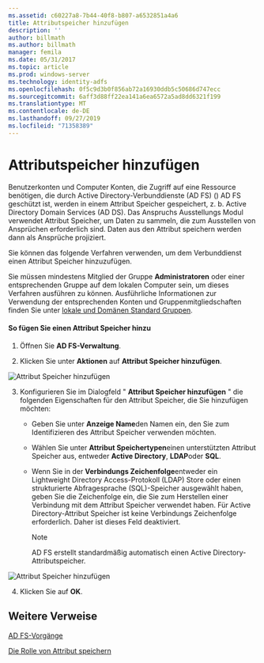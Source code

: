 ```yaml
---
ms.assetid: c60227a8-7b44-40f8-b807-a6532851a4a6
title: Attributspeicher hinzufügen
description: ''
author: billmath
ms.author: billmath
manager: femila
ms.date: 05/31/2017
ms.topic: article
ms.prod: windows-server
ms.technology: identity-adfs
ms.openlocfilehash: 0f5c9d3b0f856ab72a16930ddb5c50686d747ecc
ms.sourcegitcommit: 6aff3d88ff22ea141a6ea6572a5ad8dd6321f199
ms.translationtype: MT
ms.contentlocale: de-DE
ms.lasthandoff: 09/27/2019
ms.locfileid: "71358389"
---
```

# <a name="add-an-attribute-store"></a>Attributspeicher hinzufügen


Benutzerkonten und Computer Konten, die Zugriff auf eine Ressource benötigen, die durch Active Directory-Verbunddienste (AD FS) \(\) AD FS geschützt ist, werden in einem Attribut Speicher gespeichert, z. b. Active Directory Domain Services \(AD DS\). Das Anspruchs Ausstellungs Modul verwendet Attribut Speicher, um Daten zu sammeln, die zum Ausstellen von Ansprüchen erforderlich sind. Daten aus den Attribut speichern werden dann als Ansprüche projiziert.  
  
Sie können das folgende Verfahren verwenden, um dem Verbunddienst einen Attribut Speicher hinzuzufügen.  
  
Sie müssen mindestens Mitglied der Gruppe **Administratoren** oder einer entsprechenden Gruppe auf dem lokalen Computer sein, um dieses Verfahren ausführen zu können.  Ausführliche Informationen zur Verwendung der entsprechenden Konten und Gruppenmitgliedschaften finden Sie unter [lokale und Domänen Standard Gruppen](https://go.microsoft.com/fwlink/?LinkId=83477).   
  
#### <a name="to-add-an-attribute-store"></a>So fügen Sie einen Attribut Speicher hinzu  
  
1.  Öffnen Sie **AD FS-Verwaltung**.  
  
2.  Klicken Sie unter **Aktionen** auf **Attribut Speicher hinzufügen**.  

![Attribut Speicher hinzufügen](media/Add-an-Attribute-Store/addstore1.PNG)
  
3. Konfigurieren Sie im Dialogfeld " **Attribut Speicher hinzufügen** " die folgenden Eigenschaften für den Attribut Speicher, die Sie hinzufügen möchten:  
  
   -   Geben Sie unter **Anzeige Name**den Namen ein, den Sie zum Identifizieren des Attribut Speicher verwenden möchten.  
  
   -   Wählen Sie unter **Attribut Speichertypen**einen unterstützten Attribut Speicher aus, entweder **Active Directory**, **LDAP**oder **SQL**.  
  
   -   Wenn Sie in der **Verbindungs Zeichenfolge**entweder ein Lightweight Directory Access-Protokoll \(LDAP\) Store oder einen strukturierte Abfragesprache \(SQL\)-Speicher ausgewählt haben, geben Sie die Zeichenfolge ein, die Sie zum Herstellen einer Verbindung mit dem Attribut Speicher verwendet haben. Für Active Directory-Attribut Speicher ist keine Verbindungs Zeichenfolge erforderlich. Daher ist dieses Feld deaktiviert.  
  
       > [!NOTE]  
       > AD FS erstellt standardmäßig automatisch einen Active Directory-Attributspeicher.  
 
![Attribut Speicher hinzufügen](media/Add-an-Attribute-Store/addstore2.PNG) 

4. Klicken Sie auf **OK**.  
  
## <a name="additional-references"></a>Weitere Verweise  

[AD FS-Vorgänge](../../ad-fs/AD-FS-2016-Operations.md)
  
[Die Rolle von Attribut speichern](../../ad-fs/technical-reference/The-Role-of-Attribute-Stores.md)  
